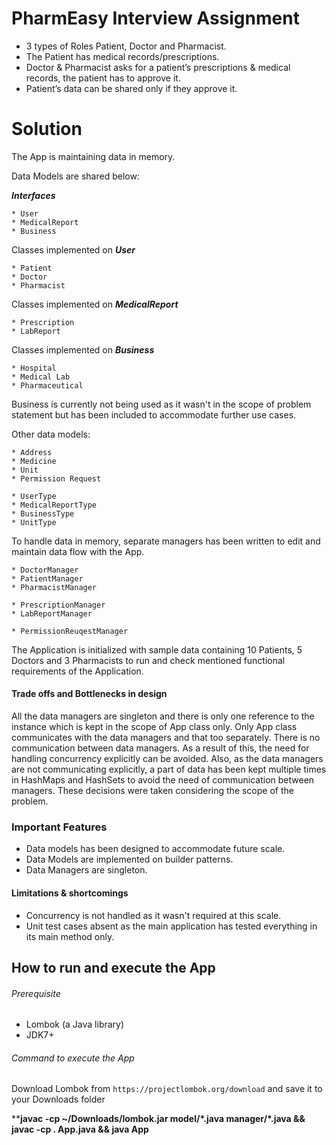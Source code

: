 # PharmEasy Interview Assignment

* 3 types of Roles Patient, Doctor and Pharmacist.
* The Patient has medical records/prescriptions.
* Doctor & Pharmacist asks for a patient’s prescriptions & medical records, the patient has to approve it.
* Patient’s data can be shared only if they approve it.

# Solution

The App is maintaining data in memory.

Data Models are shared below:

_**Interfaces**_
```
* User
* MedicalReport
* Business
```

Classes implemented on **_User_**
```
* Patient
* Doctor
* Pharmacist
```

Classes implemented on _**MedicalReport**_
```
* Prescription
* LabReport
```

Classes implemented on **_Business_**
```
* Hospital
* Medical Lab
* Pharmaceutical
```
Business is currently not being used as it wasn't in the scope of problem statement but has been included to accommodate
further use cases.

Other data models:
```
* Address
* Medicine
* Unit
* Permission Request

* UserType
* MedicalReportType
* BusinessType
* UnitType
```

To handle data in memory, separate managers has been written to edit and maintain data flow with the App.
```
* DoctorManager
* PatientManager
* PharmacistManager

* PrescriptionManager
* LabReportManager

* PermissionReuqestManager
```
The Application is initialized with sample data containing 10 Patients, 5 Doctors and 3 Pharmacists to run and check
mentioned functional requirements of the Application.

#### Trade offs and Bottlenecks in design

All the data managers are singleton and there is only one reference to the instance which is kept in the scope of App
class only. Only App class communicates with the data managers and that too separately. There is no communication
between data managers. As a result of this, the need for handling concurrency explicitly can be avoided. Also, as the 
data managers are not communicating explicitly, a part of data has been kept multiple times in HashMaps and HashSets to
avoid the need of communication between managers. These decisions were taken considering the scope of the problem.

### Important Features

* Data models has been designed to accommodate future scale.
* Data Models are implemented on builder patterns.
* Data Managers are singleton.


#### Limitations & shortcomings

* Concurrency is not handled as it wasn't required at this scale.
* Unit test cases absent as the main application has tested everything in its main method only.

## How to run and execute the App

###### Prerequisite

* Lombok (a Java library)
* JDK7+

###### Command to execute the App

Download Lombok from `https://projectlombok.org/download` and save it to your Downloads folder

****javac -cp ~/Downloads/lombok.jar model/\*.java manager/\*.java && javac -cp . App.java && java App**

